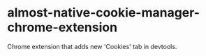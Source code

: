 almost-native-cookie-manager-chrome-extension
=============================================

Chrome extension that adds new 'Cookies' tab in devtools.
